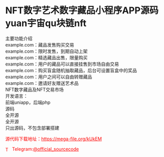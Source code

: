 # NFT数字艺术数字藏品小程序APP源码yuan宇宙qu块链nft

主要功能介绍<br>example.com：藏品发售购买交易<br>example.com：限时发售，到期自动上架<br>example.com：精选藏品出售，限量购买<br>example.com：用户的藏品可以直接挂售到市场自由交易<br>example.com：购买盲盒随机抽取藏品，后台可设置盲盒中的奖品<br>example.com：用户之间可以自由转赠藏品<br>example.com：邀请好友赠送艺术品<br>NFT数字藏品及NFT交易市场<br>开发语言：<br>前端uniapp，后端php<br>源码<br>全开源<br>全开源<br>只出源码，不包含部署搭建<br>


<p style="color: red;">源代码下载地址：<a href="https://mega-file.org/kUkEM" style="color: red;">https://mega-file.org/kUkEM</a></p><p style="color: red;"><img src="https://cdn-icons-png.flaticon.com/512/2111/2111646.png" alt="Telegram Icon" style="width: 16px; vertical-align: middle; margin-right: 5px;">Telegram:<a href="https://t.me/official_sourcecode" style="color: red;">@official_sourcecode</a></p>